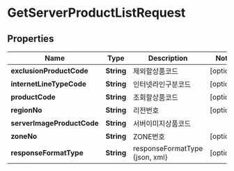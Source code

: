 
# GetServerProductListRequest

## Properties
Name | Type | Description | Notes
------------ | ------------- | ------------- | -------------
**exclusionProductCode** | **String** | 제외할상품코드 |  [optional]
**internetLineTypeCode** | **String** | 인터넷라인구분코드 |  [optional]
**productCode** | **String** | 조회할상품코드 |  [optional]
**regionNo** | **String** | 리전번호 |  [optional]
**serverImageProductCode** | **String** | 서버이미지상품코드 | 
**zoneNo** | **String** | ZONE번호 |  [optional]
**responseFormatType** | **String** | responseFormatType {json, xml} |  [optional]



